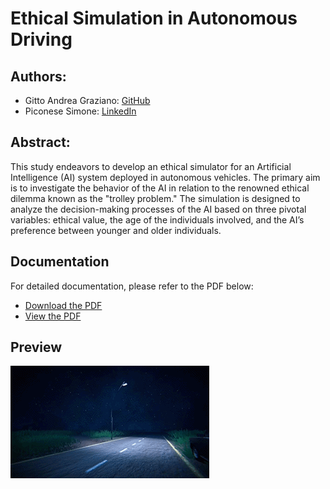 # Ethical Simulation in Autonomous Driving

## Authors:
- Gitto Andrea Graziano: [GitHub](https://github.com/Andrea-Graziano-Gitto)
- Piconese Simone: [LinkedIn](https://www.linkedin.com/in/simone-piconese-9b4a9924b/?originalSubdomain=it)

## Abstract:
This study endeavors to develop an ethical simulator for an Artificial Intelligence (AI) system deployed in autonomous vehicles. The primary aim is to investigate the behavior of the AI in relation to the renowned ethical dilemma known as the "trolley problem." The simulation is designed to analyze the decision-making processes of the AI based on three pivotal variables: ethical value, the age of the individuals involved, and the AI’s preference between younger and older individuals.

## Documentation
For detailed documentation, please refer to the PDF below:

- [Download the PDF](./PDF%20Ethical-Simulation-in-Autonomous-Driving_Andrea-Gitto_Simone-Piconese.pdf)
- [View the PDF](https://github.com/Andrea-Graziano-Gitto/Ethical-Simulation-in-Autonomous-Driving_Andrea-Gitto_Simone-Piconese/blob/main/PDF%20Ethical-Simulation-in-Autonomous-Driving_Andrea-Gitto_Simone-Piconese.pdf)

## Preview
![Ethical Simulation Preview](https://github.com/Andrea-Graziano-Gitto/In-The-Darkness-Horror-Game/blob/main/trailer.gif)
